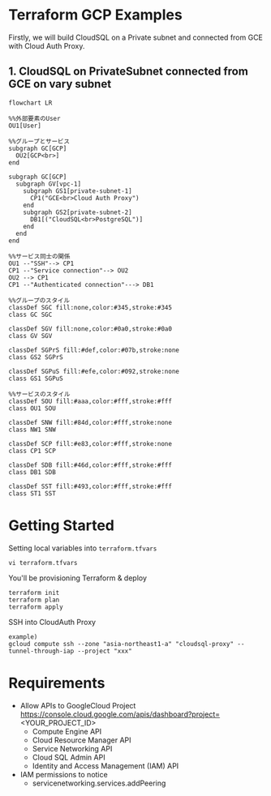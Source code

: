 # Terraform GCP Examples

Firstly, we will build CloudSQL on a Private subnet and connected from GCE with Cloud Auth Proxy.

## 1. CloudSQL on PrivateSubnet connected from GCE on vary subnet

```mermaid
flowchart LR

%%外部要素のUser
OU1[User]

%%グループとサービス
subgraph GC[GCP]
  OU2[GCP<br>]
end

subgraph GC[GCP]
  subgraph GV[vpc-1]
    subgraph GS1[private-subnet-1]
      CP1("GCE<br>Cloud Auth Proxy")
    end
    subgraph GS2[private-subnet-2]
      DB1[("CloudSQL<br>PostgreSQL")]
    end
  end
end

%%サービス同士の関係
OU1 --"SSH"--> CP1
CP1 --"Service connection"--> OU2
OU2 --> CP1
CP1 --"Authenticated connection"---> DB1

%%グループのスタイル
classDef SGC fill:none,color:#345,stroke:#345
class GC SGC

classDef SGV fill:none,color:#0a0,stroke:#0a0
class GV SGV

classDef SGPrS fill:#def,color:#07b,stroke:none
class GS2 SGPrS

classDef SGPuS fill:#efe,color:#092,stroke:none
class GS1 SGPuS

%%サービスのスタイル
classDef SOU fill:#aaa,color:#fff,stroke:#fff
class OU1 SOU

classDef SNW fill:#84d,color:#fff,stroke:none
class NW1 SNW

classDef SCP fill:#e83,color:#fff,stroke:none
class CP1 SCP

classDef SDB fill:#46d,color:#fff,stroke:#fff
class DB1 SDB

classDef SST fill:#493,color:#fff,stroke:#fff
class ST1 SST

```


# Getting Started

Setting local variables into `terraform.tfvars`
```
vi terraform.tfvars
```

You'll be provisioning Terraform  & deploy
```
terraform init
terraform plan
terraform apply
```

SSH into CloudAuth Proxy
```
example)
gcloud compute ssh --zone "asia-northeast1-a" "cloudsql-proxy" --tunnel-through-iap --project "xxx"
```

# Requirements
- Allow APIs to GoogleCloud Project
  https://console.cloud.google.com/apis/dashboard?project=<YOUR_PROJECT_ID>
  - Compute Engine API
  - Cloud Resource Manager API
  - Service Networking API
  - Cloud SQL Admin API
  - Identity and Access Management (IAM) API
- IAM permissions to notice
  - servicenetworking.services.addPeering
